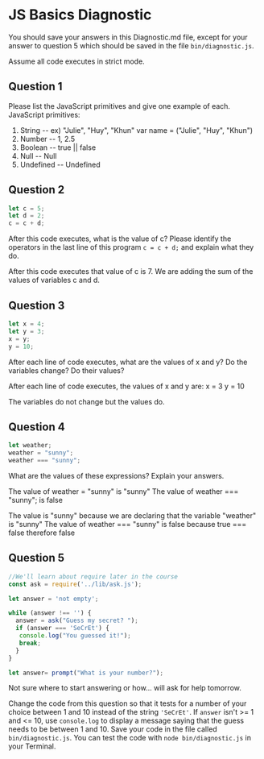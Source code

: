 # JS Basics Diagnostic

You should save your answers in this Diagnostic.md file, except for your answer to
question 5 which should be saved in the file `bin/diagnostic.js`.

Assume all code executes in strict mode.

## Question 1

Please list the JavaScript primitives and give one example of each.
JavaScript primitives:

1. String -- ex) "Julie", "Huy", "Khun"
                  var name = ("Julie", "Huy", "Khun")
2. Number -- 1, 2.5
3. Boolean -- true || false
4. Null -- Null
5. Undefined -- Undefined


## Question 2

```js
let c = 5;
let d = 2;
c = c + d;

```

After this code executes, what is the value of c?  Please identify the operators in the last line of this program `c = c + d;` and explain what they do.

After this code executes that value of c is 7. We are adding the sum of the values of variables c and d.


## Question 3

```js
let x = 4;
let y = 3;
x = y;
y = 10;
```

After each line of code executes, what are the values of x and y?  Do the variables change?  Do their values?

After each line of code executes, the values of x and y are:
x = 3
y = 10

The variables do not change but the values do.


## Question 4

```js
let weather;
weather = "sunny";
weather === "sunny";
```

What are the values of these expressions?  Explain your answers.

The value of weather = "sunny" is "sunny"
The value of weather === "sunny"; is false

The value is "sunny" because we are declaring that the variable "weather" is "sunny"
The value of weather === "sunny" is false because true === false therefore false


## Question 5

```js
//We'll learn about require later in the course
const ask = require('../lib/ask.js');

let answer = 'not empty';

while (answer !== '') {
  answer = ask("Guess my secret? ");
  if (answer === 'SeCrEt') {
   console.log("You guessed it!");
   break;
  }
}

let answer= prompt("What is your number?");

```
Not sure where to start answering or how... will ask for help tomorrow. 


Change the code from this question so that it tests for a number of your choice
between 1 and 10 instead of the string `'SeCrEt'`.  If `answer` isn't >= 1 and
<= 10, use `console.log` to display a message saying that the guess needs to
be between 1 and 10.  Save your code in the file called `bin/diagnostic.js`.
You can test the code with `node bin/diagnostic.js` in your Terminal.
